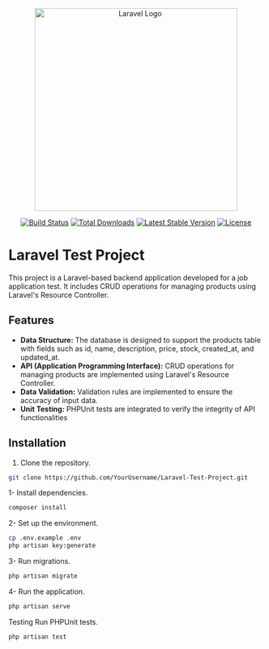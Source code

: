 <p align="center"><a href="https://laravel.com" target="_blank"><img src="https://raw.githubusercontent.com/laravel/art/master/logo-lockup/5%20SVG/2%20CMYK/1%20Full%20Color/laravel-logolockup-cmyk-red.svg" width="400" alt="Laravel Logo"></a></p>

<p align="center">
<a href="https://github.com/laravel/framework/actions"><img src="https://github.com/laravel/framework/workflows/tests/badge.svg" alt="Build Status"></a>
<a href="https://packagist.org/packages/laravel/framework"><img src="https://img.shields.io/packagist/dt/laravel/framework" alt="Total Downloads"></a>
<a href="https://packagist.org/packages/laravel/framework"><img src="https://img.shields.io/packagist/v/laravel/framework" alt="Latest Stable Version"></a>
<a href="https://packagist.org/packages/laravel/framework"><img src="https://img.shields.io/packagist/l/laravel/framework" alt="License"></a>
</p>


# Laravel Test Project

This project is a Laravel-based backend application developed for a job application test. It includes CRUD operations for managing products using Laravel's Resource Controller.

## Features

- **Data Structure:** The database is designed to support the products table with fields such as id, name, description, price, stock, created_at, and updated_at.
- **API (Application Programming Interface):** CRUD operations for managing products are implemented using Laravel's Resource Controller.
- **Data Validation:** Validation rules are implemented to ensure the accuracy of input data.
- **Unit Testing:** PHPUnit tests are integrated to verify the integrity of API functionalities

## Installation

1. Clone the repository.
```bash
git clone https://github.com/YourUsername/Laravel-Test-Project.git
```

1- Install dependencies.

```bash
composer install
```
        
2- Set up the environment.

```bash
cp .env.example .env
php artisan key:generate
```
        
3- Run migrations.

```bash
php artisan migrate
```
        
4- Run the application.
```bash
php artisan serve
```
        
Testing
Run PHPUnit tests.
```bash
php artisan test
```


